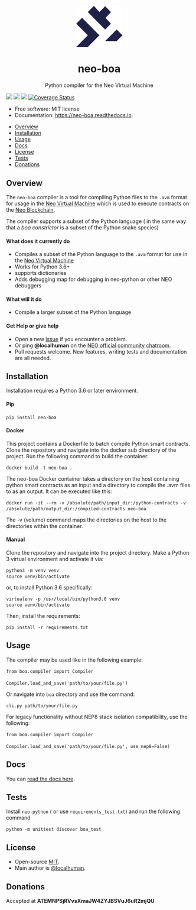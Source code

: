 <p align="center">
  <img
    src="https://raw.githubusercontent.com/CityOfZion/visual-identity/develop/_CoZ%20Branding/_Logo/_Logo%20icon/_PNG%20200x178px/CoZ_Icon_DARKBLUE_200x178px.png"
    width="125px;">
</p>

<h1 align="center">neo-boa</h1>
<p align="center">
  Python compiler for the Neo Virtual Machine
</p>

<a href="https://pypi.python.org/pypi/neo-boa" rel="nofollow"><img src="https://img.shields.io/pypi/v/neo-boa.svg"></a>
<a href="https://travis-ci.org/CityOfZion/neo-boa" rel="nofollow"><img src="https://img.shields.io/travis/CityOfZion/neo-boa.svg"></a>
<a href="https://neo-boa.readthedocs.io/en/latest/?badge=latest" rel="nofollow"><img src="https://readthedocs.org/projects/neo-boa/badge/?version=latest"></a>
<a href='https://coveralls.io/github/CityOfZion/neo-boa?branch=master'><img src='https://coveralls.io/repos/github/CityOfZion/neo-boa/badge.svg?branch=master' alt='Coverage Status' /></a>
<ul>
<li>Free software: MIT license</li>
<li>Documentation: <a href="https://neo-boa.readthedocs.io" rel="nofollow">https://neo-boa.readthedocs.io</a>.</li>
</ul>



- [Overview](#overview)
- [Installation](#installation)
- [Usage](#usage)
- [Docs](#docs)
- [License](#license)
- [Tests](#tests)
- [Donations](#donations)

## Overview

The `neo-boa` compiler is a tool for compiling Python files to the `.avm` format for usage in the [Neo Virtual Machine](https://github.com/neo-project/neo-vm/) which is used to execute contracts on the [Neo Blockchain](https://github.com/neo-project/neo/).

The compiler supports a subset of the Python language ( in the same way that a _boa constrictor_ is a subset of the Python snake species)


#### What does it currently do

- Compiles a subset of the Python language to the `.avm` format for use in the [Neo Virtual Machine](https://github.com/neo-project/neo-vm)
- Works for Python 3.6+
- supports dictionaries
- Adds debugging map for debugging in neo-python or other NEO debuggers


#### What will it do

- Compile a larger subset of the Python language

#### Get Help or give help

- Open a new [issue](https://github.com/CityOfZion/neo-boa/issues/new) if you encounter a problem.
- Or ping **@localhuman** on the [NEO official community chatroom](https://discord.gg/R8v48YA).
- Pull requests welcome. New features, writing tests and documentation are all needed.


## Installation

Installation requires a Python 3.6 or later environment.

#### Pip

```
pip install neo-boa
```

#### Docker

This project contains a Dockerfile to batch compile Python smart contracts. Clone the repository and navigate into the docker sub directory of the project. Run the following command to build the container:

```
docker build -t neo-boa .
```

The neo-boa Docker container takes a directory on the host containing python smart contracts as an input and a directory to compile the .avm files to as an output. It can be executed like this:

```
docker run -it --rm -v /absolute/path/input_dir:/python-contracts -v /absolute/path/output_dir:/compiled-contracts neo-boa
```

The -v (volume) command maps the directories on the host to the directories within the container.

#### Manual

Clone the repository and navigate into the project directory. Make a Python 3 virtual environment and activate it via:

```
python3 -m venv venv
source venv/bin/activate
```

or, to install Python 3.6 specifically:

```
virtualenv -p /usr/local/bin/python3.6 venv
source venv/bin/activate
```

Then, install the requirements:

```
pip install -r requirements.txt
```



## Usage

The compiler may be used like in the following example:

```
from boa.compiler import Compiler

Compiler.load_and_save('path/to/your/file.py')
```

Or navigate into `boa` directory and use the command:

```
cli.py path/to/your/file.py
```

For legacy functionality without NEP8 stack isolation compatibility, use the following:

```
from boa.compiler import Compiler

Compiler.load_and_save('path/to/your/file.py', use_nep8=False)
```



## Docs

You can [read the docs here](http://neo-boa.readthedocs.io/en/latest/).


## Tests

Install `neo-python` ( or use `requirements_test.txt`) and run the following command
```
python -m unittest discover boa_test

```


## License

- Open-source [MIT](LICENSE.md).
- Main author is [@localhuman](https://github.com/localhuman).


## Donations

Accepted at __ATEMNPSjRVvsXmaJW4ZYJBSVuJ6uR2mjQU__
